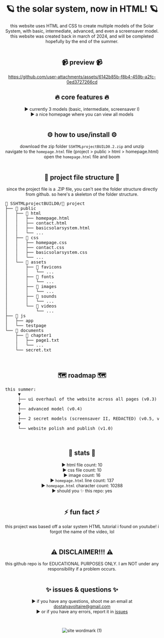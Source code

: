 <div align="center">

# 🪐 the solar system, now in HTML! 🪐
this website uses HTML and CSS to create multiple models of the Solar System, with basic, intermediate, advanced, and even a screensaver model. this website was created back in march of 2024, and will be completed hopefully by the end of the summer. <br><br>

## 📹 preview 📹

https://github.com/user-attachments/assets/6142b85b-f8b4-459b-a2fc-0ed3727266cd

## 🔥 core features 🔥
► currently 3 models (basic, intermediate, screensaver I) <br>
► a nice homepage where you can view all models <br><br>

## ⚙️ how to use/install ⚙️
download the zip folder `SSHTMLprojectBUILD0.2.zip` and unzip <br>
navigate to the `homepage.html` file (project > public > html > homepage.html) <br>
open the `homepage.html` file and boom <br><br>

## 📁 project file structure 📁
since the project file is a .ZIP file, you can't see the folder structure directly from github. so here's a skeleton of the folder structure.

<pre align="left">
📁 SSHTMLprojectBUILD0/📁 project
├── 📁 public
│   ├── 📁 html
│   │   ├── homepage.html
│   │   ├── contact.html
│   │   ├── basicsolarsystem.html
│   │   └── ...
│   ├── 📁 css
│   │   ├── homepage.css
│   │   ├── contact.css
│   │   ├── basicsolarsystem.css
│   │   └── ...
│   └── 📁 assets
│       ├── 📁 favicons
│       │   └── ...
│       ├── 📁 fonts
│       │   └── ...
│       ├── 📁 images
│       │   └── ...
│       ├── 📁 sounds
│       │   └── ...
│       └── 📁 videos   
│           └── ...
├── 📁 js  
│   ├── app
│   └── testpage
└── 📁 documents
    ├── 📁 chapter1
    │   ├── page1.txt
    │   └── ...
    └── secret.txt
</pre><br>

## 🗺️ roadmap 🗺️

<pre align="left">
this summer:
     ▼
     ├── ui overhaul of the website across all pages (v0.3)
     ▼
     ├── advanced model (v0.4)
     ▼
     ├── 2 secret models (screensaver II, REDACTED) (v0.5, v0.6)
     ▼
     └── website polish and publish (v1.0)
</pre><br>
    
## 🚀 stats 🚀
► html file count: 10 <br>
► css file count: 10 <br>
► image count: 16 <br>
► `homepage.html` line count: 137 <br>
► `homepage.html` character count: 10288 <br>
► should you ✨ this repo: yes <br><br>

## ⚡ fun fact ⚡
this project was based off a solar system HTML tutorial i found on youtube! i forgot the name of the video, lol <br><br>

## ⚠️ DISCLAIMER!!! ⚠️
this github repo is for EDUCATIONAL PURPOSES ONLY. I am NOT under any responsibility if a problem occurs. <br><br>

## ✨ issues & questions ✨
► if you have any questions, shoot me an email at dostalyavoltaire@gmail.com <br>
► or if you have any errors, report it in [issues](https://github.com/TheVoltaireian/SolarSystemHTML/issues/new)

<br>

![site wordmark (1)](https://github.com/user-attachments/assets/609c8387-a457-4cf7-942c-cf909877b333)

</div>
